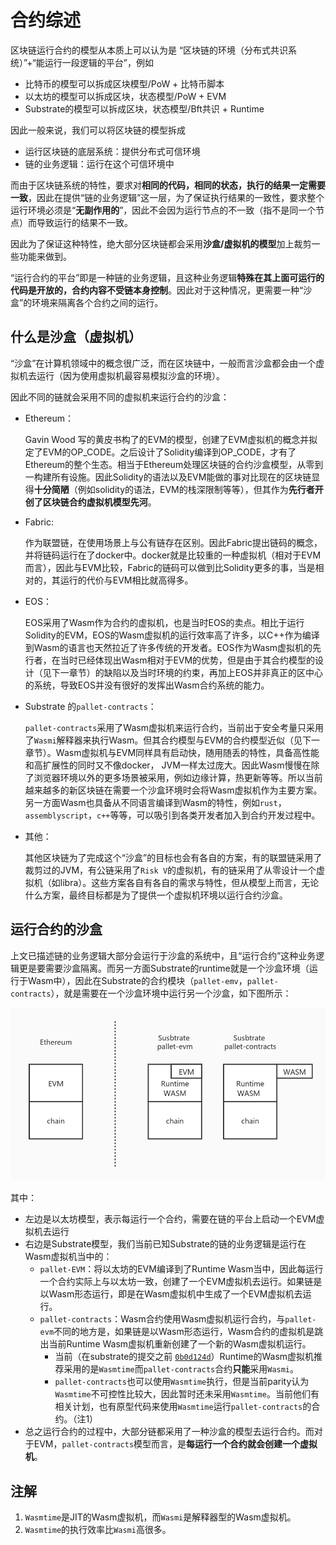 # 合约综述

区块链运行合约的模型从本质上可以认为是 “区块链的环境（分布式共识系统）”+“能运行一段逻辑的平台”，例如

* 比特币的模型可以拆成区块模型/PoW + 比特币脚本
* 以太坊的模型可以拆成区块，状态模型/PoW + EVM
* Substrate的模型可以拆成区块，状态模型/Bft共识 + Runtime

因此一般来说，我们可以将区块链的模型拆成

* 运行区块链的底层系统：提供分布式可信环境
* 链的业务逻辑：运行在这个可信环境中

而由于区块链系统的特性，要求对**相同的代码，相同的状态，执行的结果一定需要一致**，因此在提供“链的业务逻辑”这一层，为了保证执行结果的一致性，要求整个运行环境必须是“**无副作用的**”，因此不会因为运行节点的不一致（指不是同一个节点）而导致运行的结果不一致。

因此为了保证这种特性，绝大部分区块链都会采用**沙盒/虚拟机的模型**加上裁剪一些功能来做到。

“运行合约的平台”即是一种链的业务逻辑，且这种业务逻辑**特殊在其上面可运行的代码是开放的，合约内容不受链本身控制**。因此对于这种情况，更需要一种“沙盒”的环境来隔离各个合约之间的运行。

## 什么是沙盒（虚拟机）

“沙盒”在计算机领域中的概念很广泛，而在区块链中，一般而言沙盒都会由一个虚拟机去运行（因为使用虚拟机最容易模拟沙盒的环境）。

因此不同的链就会采用不同的虚拟机来运行合约的沙盒：
* Ethereum：

    Gavin Wood 写的黄皮书构了的EVM的模型，创建了EVM虚拟机的概念并拟定了EVM的OP_CODE。之后设计了Solidity编译到OP_CODE，才有了Ethereum的整个生态。相当于Ethereum处理区块链的合约沙盒模型，从零到一构建所有设施。因此Solidity的语法以及EVM能做的事对比现在的区块链显得**十分简陋**（例如solidity的语法，EVM的栈深限制等等），但其作为**先行者开创了区块链合约虚拟机模型先河**。

* Fabric:

    作为联盟链，在使用场景上与公有链存在区别。因此Fabric提出链码的概念，并将链码运行在了docker中。docker就是比较重的一种虚拟机（相对于EVM而言），因此与EVM比较，Fabric的链码可以做到比Solidity更多的事，当是相对的，其运行的代价与EVM相比就高得多。

* EOS：

    EOS采用了Wasm作为合约的虚拟机，也是当时EOS的卖点。相比于运行Solidity的EVM，EOS的Wasm虚拟机的运行效率高了许多，以C++作为编译到Wasm的语言也天然拉近了许多传统的开发者。EOS作为Wasm虚拟机的先行者，在当时已经体现出Wasm相对于EVM的优势，但是由于其合约模型的设计（见下一章节）的缺陷以及当时环境的约束，再加上EOS并非真正的区中心的系统，导致EOS并没有很好的发挥出Wasm合约系统的能力。

* Substrate 的`pallet-contracts`：

    `pallet-contracts`采用了Wasm虚拟机来运行合约，当前出于安全考量只采用了`Wasmi`解释器来执行Wasm。但其合约模型与EVM的合约模型近似（见下一章节）。Wasm虚拟机与EVM同样具有启动快，随用随丢的特性，具备高性能和高扩展性的同时又不像docker， JVM一样太过庞大。因此Wasm慢慢在除了浏览器环境以外的更多场景被采用，例如边缘计算，热更新等等。所以当前越来越多的新区块链在需要一个沙盒环境时会将Wasm虚拟机作为主要方案。另一方面Wasm也具备从不同语言编译到Wasm的特性，例如`rust`，`assemblyscript`，`c++`等等，可以吸引到各类开发者加入到合约开发过程中。

* 其他：

    其他区块链为了完成这个“沙盒”的目标也会有各自的方案，有的联盟链采用了裁剪过的JVM，有公链采用了`Risk V`的虚拟机，有的链采用了从零设计一个虚拟机（如libra）。这些方案各自有各自的需求与特性，但从模型上而言，无论什么方案，最终目标都是为了提供一个虚拟机环境以运行合约沙盒。


## 运行合约的沙盒

上文已描述链的业务逻辑大部分会运行于沙盒的系统中，且“运行合约”这种业务逻辑更是要需要沙盒隔离。而另一方面Substrate的runtime就是一个沙盒环境（运行于Wasm中），因此在Substrate的合约模块（`pallet-emv`，`pallet-contracts`），就是需要在一个沙盒环境中运行另一个沙盒，如下图所示：

![](./imgs/contracts_overview_module.jpg)

其中：
* 左边是以太坊模型，表示每运行一个合约，需要在链的平台上启动一个EVM虚拟机去运行
* 右边是Substrate模型，我们当前已知Substrate的链的业务逻辑是运行在Wasm虚拟机当中的：
    * `pallet-EVM`：将以太坊的EVM编译到了Runtime Wasm当中，因此每运行一个合约实际上与以太坊一致，创建了一个EVM虚拟机去运行。如果链是以Wasm形态运行，即是在Wasm虚拟机中生成了一个EVM虚拟机去运行。
    * `pallet-contracts`：Wasm合约使用Wasm虚拟机运行合约，与`pallet-evm`不同的地方是，如果链是以Wasm形态运行，Wasm合约的虚拟机是跳出当前Runtime Wasm虚拟机重新创建了一个新的Wasm虚拟机运行。
        * 当前（在substrate的提交之前 [`0b0d124d`](https://github.com/paritytech/substrate/commit/0b0d124d5f9be89f614f2be8e9da038fcb9f540e)）Runtime的Wasm虚拟机推荐采用的是`Wasmtime`而`pallet-contracts`合约**只能**采用`Wasmi`。
        * `pallet-contracts`也可以使用`Wasmtime`执行，但是当前parity认为`Wasmtime`不可控性比较大，因此暂时还未采用`Wasmtime`。当前他们有相关计划，也有原型代码来使用`Wasmtime`运行`pallet-contracts`的合约。（注1）
* 总之运行合约的过程中，大部分链都采用了一种沙盒的模型去运行合约。而对于EVM，`pallet-contracts`模型而言，是**每运行一个合约就会创建一个虚拟机**。

## 注解
1. `Wasmtime`是JIT的Wasm虚拟机，而`Wasmi`是解释器型的Wasm虚拟机。
2. `Wasmtime`的执行效率比`Wasmi`高很多。
